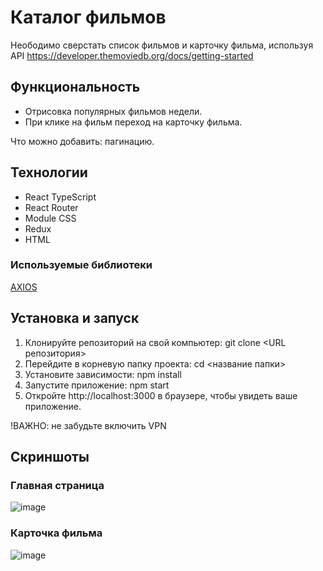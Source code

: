 # Каталог фильмов

Неободимо сверстать список фильмов и карточку фильма, используя API https://developer.themoviedb.org/docs/getting-started

## Функциональность

* Отрисовка популярных фильмов недели.
* При клике на фильм переход на карточку фильма.

Что можно добавить: пагинацию.
## Технологии

* React TypeScript
* React Router
* Module CSS
* Redux
* HTML

### Используемые библиотеки

 [AXIOS](https://axios-http.com/ru)
 
## Установка и запуск

1. Клонируйте репозиторий на свой компьютер: git clone <URL репозитория>
2. Перейдите в корневую папку проекта: cd <название папки>
3. Установите зависимости: npm install
4. Запустите приложение: npm start
5. Откройте http://localhost:3000 в браузере, чтобы увидеть ваше приложение.

!ВАЖНО: не забудьте включить VPN
## Скриншоты

### Главная страница
![image](https://github.com/ushink/film-catalog-vk/assets/131166403/28004c23-e303-4fe4-8d79-ec461d8284d0)
### Карточка фильма
![image](https://github.com/ushink/film-catalog-vk/assets/131166403/5d81e3fa-2eb8-443c-a215-e54bffce5595)

